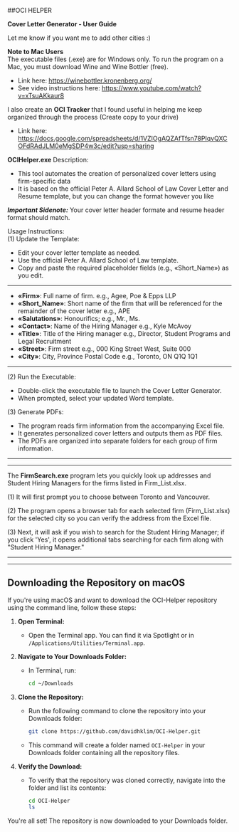 ##OCI HELPER

**Cover Letter Generator - User Guide**

Let me know if you want me to add other cities :)

**Note to Mac Users**  
The executable files (.exe) are for Windows only. To run the program on a Mac, you must download Wine and Wine Bottler (free).  
- Link here: https://winebottler.kronenberg.org/
- See video instructions here: https://www.youtube.com/watch?v=xTsuAKkaur8


I also create an **OCI Tracker** that I found useful in helping me keep organized through the process (Create copy to your drive) 
- Link here: https://docs.google.com/spreadsheets/d/1VZIOgAQZAfTfsn78PIqvQXCOFdRAdJLM0eMgSDP4w3c/edit?usp=sharing


**OCIHelper.exe** Description:  
- This tool automates the creation of personalized cover letters using firm-specific data
- It is based on the official Peter A. Allard School of Law Cover Letter and Resume template, but you can change the format however you like

***Important Sidenote:*** Your cover letter header formate and resume header format should match.

Usage Instructions:  
(1) Update the Template:  
   - Edit your cover letter template as needed.  
   - Use the official Peter A. Allard School of Law template.  
   - Copy and paste the required placeholder fields (e.g., «Short_Name») as you edit.

------------------------------------------------------------------------------------------------------------------------------------     
   -   **«Firm»**: Full name of firm. e.g., Agee, Poe & Epps LLP
   -   **«Short_Name»**: Short name of the firm that will be referenced for the remainder of the cover letter e.g., APE
   -   **«Salutations»**: Honourifics; e.g., Mr., Ms.
   -   **«Contact»**: Name of the Hiring Manager e.g., Kyle McAvoy
   -   **«Title»**: Title of the Hiring manager e.g., Director, Student Programs and Legal Recruitment
   -   **«Street»**: Firm street e.g., 000 King Street West, Suite 000
   -   **«City»**: City, Province Postal Code e.g., Toronto, ON Q1Q 1Q1
------------------------------------------------------------------------------------------------------------------------------------

(2) Run the Executable:  
   - Double-click the executable file to launch the Cover Letter Generator.  
   - When prompted, select your updated Word template.

(3) Generate PDFs:  
   - The program reads firm information from the accompanying Excel file.  
   - It generates personalized cover letters and outputs them as PDF files.  
   - The PDFs are organized into separate folders for each group of firm information.
------------------------------------------------------------------------------------------------------------------------------------
------------------------------------------------------------------------------------------------------------------------------------
The **FirmSearch.exe** program lets you quickly look up addresses and Student Hiring Managers for the firms listed in Firm_List.xlsx. 

(1) It will first prompt you to choose between Toronto and Vancouver. 

(2) The program opens a browser tab for each selected firm (Firm_List.xlsx) for the selected city so you can verify the address from the Excel file. 

(3) Next, it will ask if you wish to search for the Student Hiring Manager; if you click 'Yes', it opens additional tabs searching for each firm along with "Student Hiring Manager."

------------------------------------------------------------------------------------------------------------------------------------
------------------------------------------------------------------------------------------------------------------------------------

## Downloading the Repository on macOS

If you're using macOS and want to download the OCI-Helper repository using the command line, follow these steps:

1. **Open Terminal:**
   - Open the Terminal app. You can find it via Spotlight or in `/Applications/Utilities/Terminal.app`.

2. **Navigate to Your Downloads Folder:**
   - In Terminal, run:
     ```bash
     cd ~/Downloads
     ```

3. **Clone the Repository:**
   - Run the following command to clone the repository into your Downloads folder:
     ```bash
     git clone https://github.com/davidhklim/OCI-Helper.git
     ```
   - This command will create a folder named `OCI-Helper` in your Downloads folder containing all the repository files.

4. **Verify the Download:**
   - To verify that the repository was cloned correctly, navigate into the folder and list its contents:
     ```bash
     cd OCI-Helper
     ls
     ```

You're all set! The repository is now downloaded to your Downloads folder.


